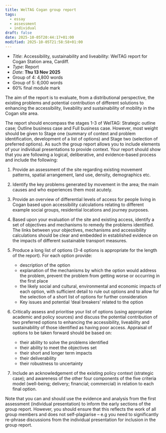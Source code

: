```yaml
---
title: WelTAG Cogan group report
tags:
  - essay
  - assessment
  - individual
draft: false
date: 2025-10-05T20:44:17+01:00
modified: 2025-10-05T21:58:58+01:00
---
```

- *Title*: Accessibility, sustainability and liveability: WelTAG report for Cogan Station area, Cardiff.
- *Type*: Report
- *Date*: **Thu 13 Nov 2025**
- Group of 4: 4,800 words
- Group of 5: 6,000 words
- 60% final module mark

The aim of the report is to evaluate, from a distributional perspective, the existing problems and potential contribution of different solutions to enhancing the accessibility, liveability and sustainability of mobility in the Cogan site area.

The report should encompass the stages 1-3 of WelTAG: Strategic outline case; Outline business case and Full business case. However, most weight should be given to Stage one (summary of context and problem identification, development of a list of options) and Stage two (selection of preferred options). As such the group report allows you to include elements of your individual presentations to provide context. Your report should show that you are following a logical, deliberative, and evidence-based process and include the following:

1. Provide an assessment of the site regarding existing movement patterns, spatial arrangement, land use, density, demographics etc.
2. Identify the key problems generated by movement in the area; the main causes and who experiences them most acutely.
3. Provide an overview of differential levels of access for people living in Cogan based upon accessibility calculations relating to different example social groups, residential locations and journey purposes.
4. Based upon your evaluation of the site and existing access, identify a set of objectives and mechanisms to remedy the problems identified. The links between your objectives, mechanisms and accessibility calculations should be clear and embedded in established evidence on the impacts of different sustainable transport measures.
5. Produce a long list of options (3-4 options is appropriate for the length of the report). For each option provide:
    
    - description of the option
    - explanation of the mechanisms by which the option would address the problem, prevent the problem from getting worse or occurring in the first place
    - the likely social and cultural, environmental and economic impacts of each option, with sufficient detail to rule out options and to allow for the selection of a short list of options for further consideration
    - Key issues and potential ‘deal breakers’ related to the option
6. Critically assess and prioritise your list of options (using appropriate academic and policy sources) and discuss the potential contribution of two preferred options to enhancing the accessibility, liveability and sustainability of those identified as having poor access. Appraisal of options to be taken forward should be based on:
    
    - their ability to solve the problems identified
    - their ability to meet the objectives set
    - their short and longer term impacts
    - their deliverability
    - their robustness to uncertainty
7. Include an acknowledgement of the existing policy context (strategic case); and awareness of the other four components of the five criteria model (well-being; delivery; financial; commercial) in relation to each final option.

Note that you can and should use the evidence and analysis from the first assessment (individual presentation) to inform the early sections of the group report. However, you should ensure that this reflects the work of all group members and does not self-plagiarise – e.g you need to significantly re-phrase discussions from the individual presentation for inclusion in the group report.